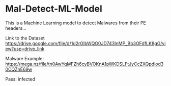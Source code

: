 # Mal-Detect-ML-Model
This is a Machine Learning model to detect Malwares from their PE headers...

Link to the Dataset https://drive.google.com/file/d/1d2rGIbWQG0JD743InMP_Bb3OFdfLK8gG/view?usp=drive_link


Malware Example: https://mega.nz/file/tn0AwYqI#FZh6cyBVOKnA1pWKDSLFtJyCcZXQpdlod30CQZnE69w    

Pass: infected

